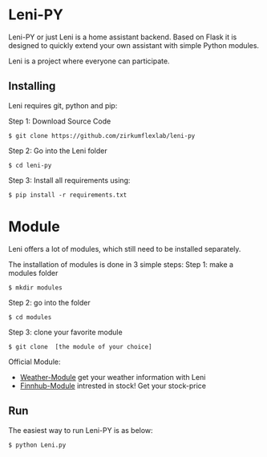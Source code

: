 # Leni-PY
Leni-PY or just Leni is a home assistant backend. Based on Flask it is designed to quickly extend your own assistant with simple Python modules. 

Leni is a project where everyone can participate. 


## Installing
Leni requires git, python and pip:

Step 1: Download Source Code
```
$ git clone https://github.com/zirkumflexlab/leni-py
```

Step 2: Go into the Leni folder
```
$ cd leni-py
```

Step 3: Install all requirements using:
```
$ pip install -r requirements.txt
```

# Module
Leni offers a lot of modules, which still need to be installed separately. 

The installation of modules is done in 3 simple steps:
Step 1: make a modules folder
```
$ mkdir modules
```
Step 2: go into the folder
```
$ cd modules
```
Step 3: clone your favorite module
```
$ git clone  [the module of your choice]
```

Official Module:
 - [Weather-Module](https://github.com/zirkumflexlab/weather-module) get your weather information with Leni
 - [Finnhub-Module](https://github.com/zirkumflexlab/finnhub-module) intrested in stock! Get your stock-price

## Run
The easiest way to run Leni-PY is as below:
```
$ python Leni.py
```


